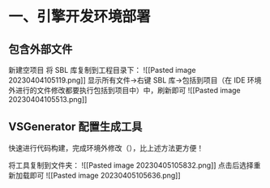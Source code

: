 # 一、引擎开发环境部署
## 包含外部文件
新建空项目
将 SBL 库复制到工程目录下：
![[Pasted image 20230404105119.png]]
显示所有文件->右键 SBL 库->包括到项目（在 IDE 环境外进行的文件修改都要执行包括到项目中）中，刷新即可
![[Pasted image 20230404105513.png]]

## VSGenerator 配置生成工具
快速进行代码构建，完成环境外修改（），比上述方法更方便！

将工具复制到文件夹：
![[Pasted image 20230405105832.png]]
点击后选择重新加载即可
![[Pasted image 20230405105636.png]]


